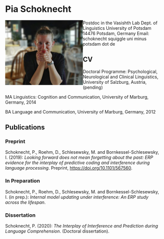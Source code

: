 # Pia Schoknecht 

<img align="left" width="250" src="images/pic_small.jpg">
Postdoc in the Vasishth Lab  
Dept. of Linguistics  
University of Potsdam  
14476 Potsdam, Germany  
Email: schoknecht squiggle uni minus potsdam dot de 
  
  
## CV
Doctoral Programme: Psychological, Neurological and Clinical Linguistics, University of Salzburg, Austria, (pending)

MA Linguistics: Cognition and Communication, University of Marburg, Germany, 2014

BA Language and Communication, University of Marburg, Germany, 2012


## Publications

### Preprint
Schoknecht, P., Roehm, D., Schlesewsky, M. and Bornkessel-Schlesewsky, I. (2019): *Looking forward does not mean forgetting about the past: ERP evidence for the interplay of predictive coding and interference during language processing*. Preprint, https://doi.org/10.1101/567560.

### In Preparation
Schoknecht, P., Roehm, D., Schlesewsky, M. and Bornkessel-Schlesewsky, I. (in prep.): *Internal model updating under interference: An ERP study across the lifespan*.

### Dissertation
Schoknecht, P. (2020): *The Interplay of Interference and Prediction during Language Comprehension*. (Doctoral dissertation).
